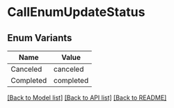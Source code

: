 # CallEnumUpdateStatus

## Enum Variants

| Name | Value |
|---- | -----|
| Canceled | canceled |
| Completed | completed |


[[Back to Model list]](../README.md#documentation-for-models) [[Back to API list]](../README.md#documentation-for-api-endpoints) [[Back to README]](../README.md)


